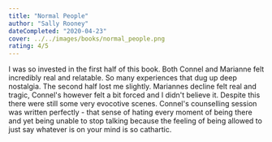 ```yaml
---
title: "Normal People"
author: "Sally Rooney"
dateCompleted: "2020-04-23"
cover: ../../images/books/normal_people.png
rating: 4/5
---
```


I was so invested in the first half of this book. Both Connel and Marianne felt
incredibly real and relatable. So many experiences that dug up deep nostalgia.
The second half lost me slightly. Mariannes decline felt real and tragic, 
Connel's however felt a bit forced and I didn't believe it. Despite this there 
were still some very evocotive scenes. Connel's counselling session was written
perfectly - that sense of hating every moment of being there and yet being 
unable to stop talking because the feeling of being allowed to just say whatever
is on your mind is so cathartic.



